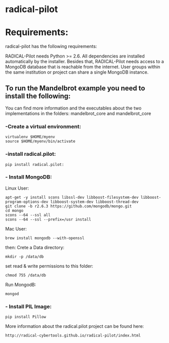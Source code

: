 radical-pilot
=============

<h1> Requirements: </h1>

radical-pilot has the following requirements:


RADICAL-Pilot needs Python >= 2.6. All dependencies are installed automatically by the installer. Besides that, RADICAL-Pilot needs access to a MongoDB database that is reachable from the internet. User groups within the same institution or project can share a single MongoDB instance.

<h2> To run the Mandelbrot example you need to install the following: </h2>

You can find more information and the executables about the two implementations in the folders: mandelbrot_core and mandelbrot_core

<h3> -Create a virtual environment: </h3>

```
virtualenv $HOME/myenv
source $HOME/myenv/bin/activate
```

<h3> -install radical.pilot: </h3>

```
pip install radical.pilot:
```

<h3> - Install MongoDB: </h3>

Linux User:

```
apt-get -y install scons libssl-dev libboost-filesystem-dev libboost-program-options-dev libboost-system-dev libboost-thread-dev
git clone -b r2.6.3 https://github.com/mongodb/mongo.git
cd mongo
scons --64 --ssl all
scons --64 --ssl --prefix=/usr install
```
Mac User:

```
brew install mongodb --with-openssl
```
then: Crete a Data directory:
```
mkdir -p /data/db
```
set read & write permissions to this folder:
```
chmod 755 /data/db
```
Run MongodB:
```
mongod
```

<h3> - Install PIL Image: </h3>

```
pip install Pillow

```

More information about the radical.pilot project can be found here:

	http://radical-cybertools.github.io/radical-pilot/index.html 


